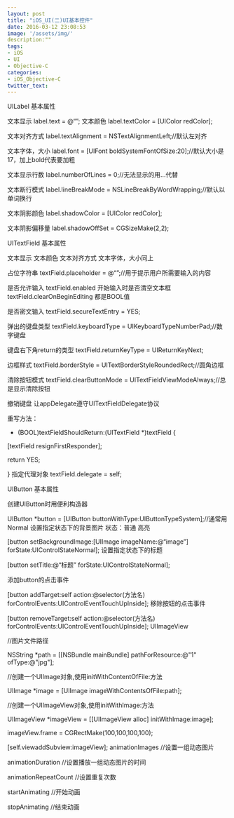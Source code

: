 ```yaml
---
layout: post
title: "iOS_UI(二)UI基本控件"
date: 2016-03-12 23:08:53
image: '/assets/img/'
description:""
tags:
- iOS
- UI
- Objective-C
categories:
- iOS_Objective-C
twitter_text:
---
```


UILabel 基本属性

文本显示 label.text = @“”;              文本颜色 label.textColor = [UIColor redColor];

文本对齐方式 label.textAlignment = NSTextAlignmentLeft;//默认左对齐

文本字体，大小 label.font = [UIFont boldSystemFontOfSize:20];//默认大小是17，加上bold代表要加粗

文本显示行数 label.numberOfLines = 0;//无法显示的用…代替

文本断行模式 label.lineBreakMode = NSLineBreakByWordWrapping;//默认以单词换行

文本阴影颜色 label.shadowColor = [UIColor redColor];

文本阴影偏移量 label.shadowOffSet = CGSizeMake(2,2);

UITextField 基本属性

文本显示 文本颜色 文本对齐方式 文本字体，大小同上

占位字符串 textField.placeholder = @“”;//用于提示用户所需要输入的内容

是否允许输入 textField.enabled  开始输入时是否清空文本框 textField.clearOnBeginEditing   都是BOOL值

是否密文输入 textField.secureTextEntry = YES;

弹出的键盘类型 textField.keyboardType = UIKeyboardTypeNumberPad;//数字键盘

键盘右下角return的类型 textField.returnKeyType = UIReturnKeyNext;

边框样式 textField.borderStyle = UITextBorderStyleRoundedRect;//圆角边框

清除按钮模式 textField.clearButtonMode = UITextFieldViewModeAlways;//总是显示清除按钮

撤销键盘  让appDelegate遵守UITextFieldDelegate协议

重写方法：

- (BOOL)textFieldShouldReturn:(UITextField *)textField {

[textField resignFirstResponder];

return YES;

}
指定代理对象 textField.delegate = self;


UIButton 基本属性

创建UIButton时用便利构造器

UIButton *button = [UIButton buttonWithType:UIButtonTypeSystem];//通常用Normal
设置指定状态下的背景图片 状态：普通 高亮

[button setBackgroundImage:[UIImage imageName:@“image”] forState:UIControlStateNormal];
设置指定状态下的标题

[button setTitle:@“标题” forState:UIControlStateNormal];



添加button的点击事件

[button addTarget:self action:@selector(方法名) forControlEvents:UIControlEventTouchUpInside];
移除按钮的点击事件

[button removeTarget:self action:@selector(方法名) forControlEvents:UIControlEventTouchUpInside];
UIImageView

//图⽚文件路径

NSString *path = [[NSBundle mainBundle] pathForResource:@"1" ofType:@"jpg"];

//创建⼀个UIImage对象,使用initWithContentOfFile:方法

UIImage *image = [UIImage imageWithContentsOfFile:path];

//创建一个UIImageView对象,使用initWithImage:方法

UIImageView *imageView = [[UIImageView alloc] initWithImage:image];

imageView.frame = CGRectMake(100,100,100,100);

[self.viewaddSubview:imageView];
animationImages //设置一组动态图⽚

animationDuration //设置播放一组动态图片的时间

animationRepeatCount //设置重复次数

startAnimating //开始动画

stopAnimating //结束动画